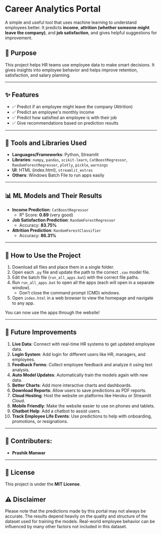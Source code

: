 # Career Analytics Portal

A simple and useful tool that uses machine learning to understand employees better. It predicts **income**, **attrition (whether someone might leave the company)**, and **job satisfaction**, and gives helpful suggestions for improvement.

## 🌟 Purpose

This project helps HR teams use employee data to make smart decisions. It gives insights into employee behavior and helps improve retention, satisfaction, and salary planning.

---

## ✨ Features

- ✅ Predict if an employee might leave the company (Attrition)
- ✅ Predict an employee's monthly income
- ✅ Predict how satisfied an employee is with their job
- ✅ Give recommendations based on prediction results

---

## 🧰 Tools and Libraries Used

- **Languages/Frameworks**: Python, Streamlit
- **Libraries**: `numpy`, `pandas`, `scikit-learn`, `CatBoostRegressor`, `RandomForestRegressor`, `plotly`, `pickle`, `warnings`
- **UI**: HTML (index.html), `streamlit_extras`
- **Others**: Windows Batch File to run apps easily

---

## 📊 ML Models and Their Results

- **Income Prediction**: `CatBoostRegressor`
  - R² Score: **0.89** (very good)
- **Job Satisfaction Prediction**: `RandomForestRegressor`
  - Accuracy: **83.75%**
- **Attrition Prediction**: `RandomForestClassifier`
  - Accuracy: **86.31%**

---

## 🔧 How to Use the Project

1. Download all files and place them in a single folder.
2. Open each `.py` file and update the path to the correct `.sav` model file.
3. Edit the batch file (`run_all_apps.bat`) with the correct file paths.
4. Run `run_all_apps.bat` to open all the apps (each will open in a separate window).
   - Don’t close the command prompt (CMD) windows.
5. Open `index.html` in a web browser to view the homepage and navigate to any app.

You can now use the apps through the website!

---

## 📌 Future Improvements

1. **Live Data**: Connect with real-time HR systems to get updated employee data.
2. **Login System**: Add login for different users like HR, managers, and employees.
3. **Feedback Forms**: Collect employee feedback and analyze it using text analysis.
4. **Auto Model Updates**: Automatically train the models again with new data.
5. **Better Charts**: Add more interactive charts and dashboards.
6. **Download Reports**: Allow users to save predictions as PDF reports.
7. **Cloud Hosting**: Host the website on platforms like Heroku or Streamlit Cloud.
8. **Mobile Friendly**: Make the website easier to use on phones and tablets.
9. **Chatbot Help**: Add a chatbot to assist users.
10. **Track Employee Life Events**: Use predictions to help with onboarding, promotions, or resignations.

---

## 👥 Contributers:

- **Prashik Manwar**

---

## 📄 License

This project is under the **MIT License**.

## ⚠️ Disclaimer

Please note that the predictions made by this portal may not always be accurate. The results depend heavily on the quality and structure of the dataset used for training the models. Real-world employee behavior can be influenced by many other factors not included in this dataset.
